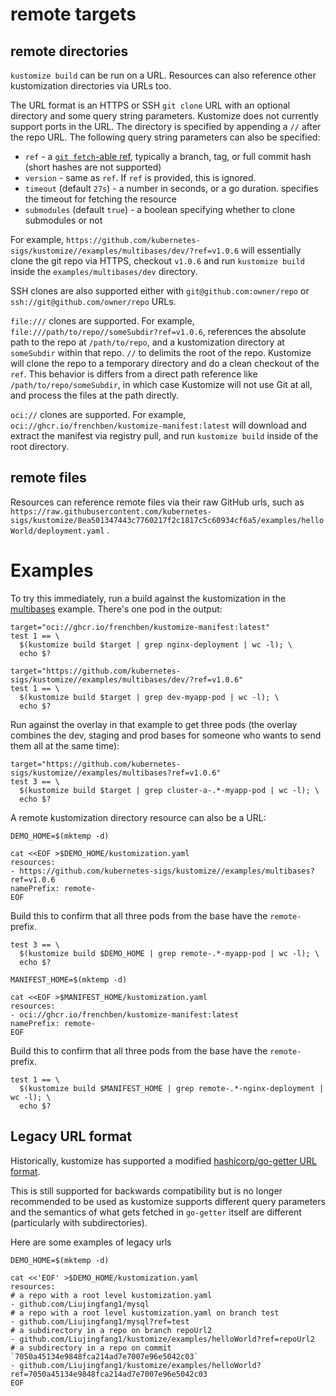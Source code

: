# remote targets

## remote directories

`kustomize build` can be run on a URL. Resources can also reference other
kustomization directories via URLs too.

The URL format is an HTTPS or SSH `git clone` URL with an optional directory and
some query string parameters. Kustomize does not currently support ports in the
URL. The directory is specified by appending a `//` after the repo URL. The
following query string parameters can also be specified:

- `ref` - a [`git fetch`-able ref](https://git-scm.com/docs/git-fetch), typically a branch, tag, or full commit hash
  (short hashes are not supported)
- `version` - same as `ref`. If `ref` is provided, this is ignored.
- `timeout` (default `27s`) - a number in seconds, or a go duration. specifies
  the timeout for fetching the resource
- `submodules` (default `true`) - a boolean specifying whether to clone
  submodules or not

For example,
`https://github.com/kubernetes-sigs/kustomize//examples/multibases/dev/?ref=v1.0.6`
will essentially clone the git repo via HTTPS, checkout `v1.0.6` and run
`kustomize build` inside the `examples/multibases/dev` directory.

SSH clones are also supported either with `git@github.com:owner/repo` or
`ssh://git@github.com/owner/repo` URLs.

`file:///` clones are supported. For
example, `file:///path/to/repo//someSubdir?ref=v1.0.6`, references the absolute
path to the repo at `/path/to/repo`, and a kustomization directory
at `someSubdir` within that repo. `//` to delimits the root of the repo.
Kustomize will clone the repo to a temporary directory and do a clean checkout
of the `ref`. This behavior is differs from a direct path reference
like `/path/to/repo/someSubdir`, in which case Kustomize will not use Git at
all, and process the files at the path directly.

`oci://` clones are supported. For example, `oci://ghcr.io/frenchben/kustomize-manifest:latest` will download and extract the manifest via registry pull, and run `kustomize build` inside of the root directory.

## remote files

Resources can reference remote files via their raw GitHub urls, such
as `https://raw.githubusercontent.com/kubernetes-sigs/kustomize/8ea501347443c7760217f2c1817c5c60934cf6a5/examples/helloWorld/deployment.yaml`
.

# Examples

To try this immediately, run a build against the kustomization
in the [multibases](multibases/README.md) example. There's
one pod in the output:

<!-- @remoteOverlayBuild @testAgainstLatestRelease -->

```
target="oci://ghcr.io/frenchben/kustomize-manifest:latest"
test 1 == \
  $(kustomize build $target | grep nginx-deployment | wc -l); \
  echo $?
```

<!-- @remoteOverlayBuild @testAgainstLatestRelease -->

```
target="https://github.com/kubernetes-sigs/kustomize//examples/multibases/dev/?ref=v1.0.6"
test 1 == \
  $(kustomize build $target | grep dev-myapp-pod | wc -l); \
  echo $?
```

Run against the overlay in that example to get three pods
(the overlay combines the dev, staging and prod bases for
someone who wants to send them all at the same time):

<!-- @remoteBuild @testAgainstLatestRelease -->

```
target="https://github.com/kubernetes-sigs/kustomize//examples/multibases?ref=v1.0.6"
test 3 == \
  $(kustomize build $target | grep cluster-a-.*-myapp-pod | wc -l); \
  echo $?
```

A remote kustomization directory resource can also be a URL:

<!-- @createOverlay @testAgainstLatestRelease -->

```
DEMO_HOME=$(mktemp -d)

cat <<EOF >$DEMO_HOME/kustomization.yaml
resources:
- https://github.com/kubernetes-sigs/kustomize//examples/multibases?ref=v1.0.6
namePrefix: remote-
EOF
```

Build this to confirm that all three pods from the base
have the `remote-` prefix.

<!-- @remoteBases @testAgainstLatestRelease -->

```
test 3 == \
  $(kustomize build $DEMO_HOME | grep remote-.*-myapp-pod | wc -l); \
  echo $?
```

<!-- @createOverlay @testAgainstLatestRelease -->

```
MANIFEST_HOME=$(mktemp -d)

cat <<EOF >$MANIFEST_HOME/kustomization.yaml
resources:
- oci://ghcr.io/frenchben/kustomize-manifest:latest
namePrefix: remote-
EOF
```

Build this to confirm that all three pods from the base
have the `remote-` prefix.

<!-- @remoteBases @testAgainstLatestRelease -->

```
test 1 == \
  $(kustomize build $MANIFEST_HOME | grep remote-.*-nginx-deployment | wc -l); \
  echo $?
```

## Legacy URL format

Historically, kustomize has supported a modified [hashicorp/go-getter URL format](https://github.com/hashicorp/go-getter#url-format).

This is still supported for backwards compatibility but is no longer recommended
to be used as kustomize supports different query parameters and the semantics of
what gets fetched in `go-getter` itself are different (particularly with
subdirectories).

Here are some examples of legacy urls

<!-- @createOverlay @testAgainstLatestRelease -->

```
DEMO_HOME=$(mktemp -d)

cat <<'EOF' >$DEMO_HOME/kustomization.yaml
resources:
# a repo with a root level kustomization.yaml
- github.com/Liujingfang1/mysql
# a repo with a root level kustomization.yaml on branch test
- github.com/Liujingfang1/mysql?ref=test
# a subdirectory in a repo on branch repoUrl2
- github.com/Liujingfang1/kustomize/examples/helloWorld?ref=repoUrl2
# a subdirectory in a repo on commit `7050a45134e9848fca214ad7e7007e96e5042c03`
- github.com/Liujingfang1/kustomize/examples/helloWorld?ref=7050a45134e9848fca214ad7e7007e96e5042c03
EOF
```
